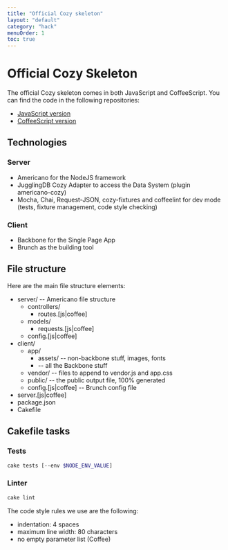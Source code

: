 ```yaml
---
title: "Official Cozy skeleton"
layout: "default"
category: "hack"
menuOrder: 1
toc: true
---
```


# Official Cozy Skeleton
The official Cozy skeleton comes in both JavaScript and CoffeeScript.
You can find the code in the following repositories:

* [JavaScript version](https://github.com/mycozycloud/cozy-template)
* [CoffeeScript version](https://github.com/mycozycloud/cozy-template-coffee)


## Technologies

### Server
* Americano for the NodeJS framework
* JugglingDB Cozy Adapter to access the Data System (plugin americano-cozy)
* Mocha, Chai, Request-JSON, cozy-fixtures and coffeelint for dev mode (tests, fixture management, code style checking)

### Client
* Backbone for the Single Page App
* Brunch as the building tool

## File structure
Here are the main file structure elements:

* server/ -- Americano file structure
    * controllers/
        * routes.[js|coffee]
    * models/
        * requests.[js|coffee]
    * config.[js|coffee]
* client/
    * app/
        * assets/ -- non-backbone stuff, images, fonts
        * -- all the Backbone stuff
    * vendor/ -- files to append to vendor.js and app.css
    * public/ -- the public output file, 100% generated
    * config.[js|coffee] -- Brunch config file
* server.[js|coffee]
* package.json
* Cakefile

## Cakefile tasks

### Tests
```bash
cake tests [--env $NODE_ENV_VALUE]
```

### Linter
```bash
cake lint
```

The code style rules we use are the following:

* indentation: 4 spaces
* maximum line width: 80 characters
* no empty parameter list (Coffee)

